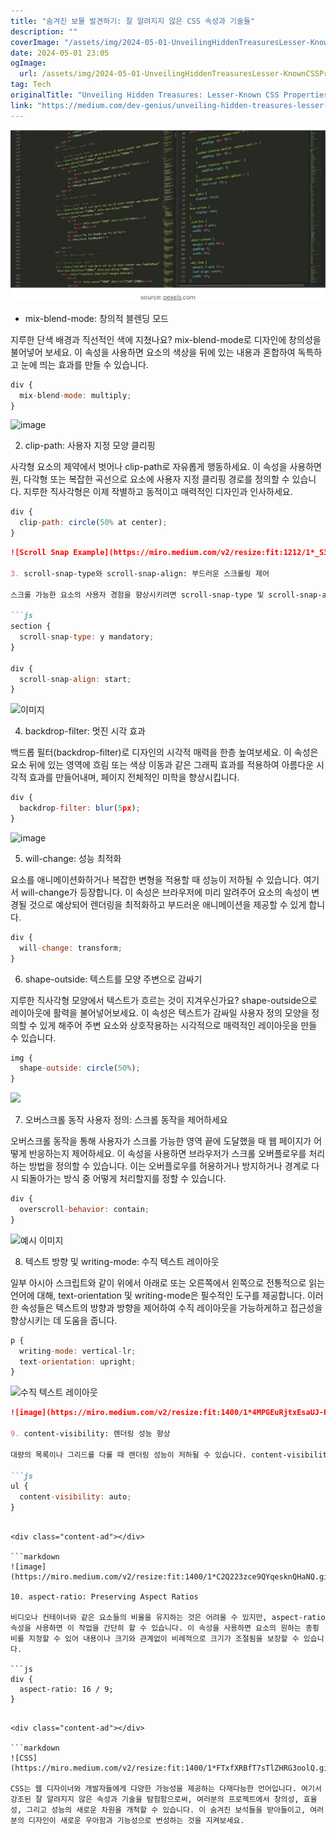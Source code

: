 ```yaml
---
title: "숨겨진 보물 발견하기: 잘 알려지지 않은 CSS 속성과 기술들"
description: ""
coverImage: "/assets/img/2024-05-01-UnveilingHiddenTreasuresLesser-KnownCSSPropertiesandTechniques_0.png"
date: 2024-05-01 23:05
ogImage: 
  url: /assets/img/2024-05-01-UnveilingHiddenTreasuresLesser-KnownCSSPropertiesandTechniques_0.png
tag: Tech
originalTitle: "Unveiling Hidden Treasures: Lesser-Known CSS Properties and Techniques"
link: "https://medium.com/dev-genius/unveiling-hidden-treasures-lesser-known-css-properties-and-techniques-1d92716a5ce2"
---
```



<img src="/assets/img/2024-05-01-UnveilingHiddenTreasuresLesser-KnownCSSPropertiesandTechniques_0.png" />

- mix-blend-mode: 창의적 블렌딩 모드

지루한 단색 배경과 직선적인 색에 지쳤나요? mix-blend-mode로 디자인에 창의성을 불어넣어 보세요. 이 속성을 사용하면 요소의 색상을 뒤에 있는 내용과 혼합하여 독특하고 눈에 띄는 효과를 만들 수 있습니다.

```js
div {
  mix-blend-mode: multiply;
}
```

<div class="content-ad"></div>

![image](https://miro.medium.com/v2/resize:fit:1400/1*2PbamXURjubWXJKy1oSWlg.gif)

2. clip-path: 사용자 지정 모양 클리핑

사각형 요소의 제약에서 벗어나 clip-path로 자유롭게 행동하세요. 이 속성을 사용하면 원, 다각형 또는 복잡한 곡선으로 요소에 사용자 지정 클리핑 경로를 정의할 수 있습니다. 지루한 직사각형은 이제 작별하고 동적이고 매력적인 디자인과 인사하세요.

```js
div {
  clip-path: circle(50% at center);
}
```

<div class="content-ad"></div>

```markdown
![Scroll Snap Example](https://miro.medium.com/v2/resize:fit:1212/1*_S39ZNCxYi2eOIh66HTmKg.gif)

3. scroll-snap-type와 scroll-snap-align: 부드러운 스크롤링 제어

스크롤 가능한 요소의 사용자 경험을 향상시키려면 scroll-snap-type 및 scroll-snap-align을 사용하세요. 이러한 속성을 사용하면 요소를 자동으로 특정 간격이나 위치에 맞춰 부드럽고 직관적인 스크롤 경험을 만들 수 있습니다.

```js
section {
  scroll-snap-type: y mandatory;
}

div {
  scroll-snap-align: start;
}
```

<div class="content-ad"></div>

![이미지](https://miro.medium.com/v2/resize:fit:900/1*nt6BatwGw0hctcRxLiAi_Q.gif)

4. backdrop-filter: 멋진 시각 효과

백드롭 필터(backdrop-filter)로 디자인의 시각적 매력을 한층 높여보세요. 이 속성은 요소 뒤에 있는 영역에 흐림 또는 색상 이동과 같은 그래픽 효과를 적용하여 아름다운 시각적 효과를 만들어내며, 페이지 전체적인 미학을 향상시킵니다.

```js
div {
  backdrop-filter: blur(5px);
}
```

<div class="content-ad"></div>

![image](https://miro.medium.com/v2/resize:fit:1400/1*fn8-zI7MWHBHw73F8P0fBg.gif)

5. will-change: 성능 최적화

요소를 애니메이션화하거나 복잡한 변형을 적용할 때 성능이 저하될 수 있습니다. 여기서 will-change가 등장합니다. 이 속성은 브라우저에 미리 알려주어 요소의 속성이 변경될 것으로 예상되어 렌더링을 최적화하고 부드러운 애니메이션을 제공할 수 있게 합니다.

```js
div {
  will-change: transform;
}
```

<div class="content-ad"></div>

6. shape-outside: 텍스트를 모양 주변으로 감싸기

지루한 직사각형 모양에서 텍스트가 흐르는 것이 지겨우신가요? shape-outside으로 레이아웃에 활력을 불어넣어보세요. 이 속성은 텍스트가 감싸일 사용자 정의 모양을 정의할 수 있게 해주어 주변 요소와 상호작용하는 시각적으로 매력적인 레이아웃을 만들 수 있습니다.

```js
img {
  shape-outside: circle(50%);
}
```

<img src="https://miro.medium.com/v2/resize:fit:1304/1*C5njQ4Z4M216a5M_OEygPA.gif" />

<div class="content-ad"></div>

7. 오버스크롤 동작 사용자 정의: 스크롤 동작을 제어하세요

오버스크롤 동작을 통해 사용자가 스크롤 가능한 영역 끝에 도달했을 때 웹 페이지가 어떻게 반응하는지 제어하세요. 이 속성을 사용하면 브라우저가 스크롤 오버플로우를 처리하는 방법을 정의할 수 있습니다. 이는 오버플로우를 허용하거나 방지하거나 경계로 다시 되돌아가는 방식 중 어떻게 처리할지를 정할 수 있습니다.

```js
div {
  overscroll-behavior: contain;
}
```

![예시 이미지](https://miro.medium.com/v2/resize:fit:784/1*K_A4_GW4p9mkJzmU_YBUbg.gif)

<div class="content-ad"></div>

8. 텍스트 방향 및 writing-mode: 수직 텍스트 레이아웃

일부 아시아 스크립트와 같이 위에서 아래로 또는 오른쪽에서 왼쪽으로 전통적으로 읽는 언어에 대해, text-orientation 및 writing-mode은 필수적인 도구를 제공합니다. 이러한 속성들은 텍스트의 방향과 방향을 제어하여 수직 레이아웃을 가능하게하고 접근성을 향상시키는 데 도움을 줍니다.

```js
p {
  writing-mode: vertical-lr;
  text-orientation: upright;
}
```

![수직 텍스트 레이아웃](https://miro.medium.com/v2/resize:fit:1400/1*Wz7buEDtszMgOhHrF-tbTg.gif)

<div class="content-ad"></div>

```markdown
![image](https://miro.medium.com/v2/resize:fit:1400/1*4MPGEuRjtxEsaUJ-FEgOhQ.gif)

9. content-visibility: 렌더링 성능 향상

대량의 목록이나 그리드를 다룰 때 렌더링 성능이 저하될 수 있습니다. content-visibility는 브라우저가 오프스크린 콘텐츠를 필요한 경우까지 렌더링을 건너뛸 수 있게 해 성능을 크게 향상시키고 리소스 소비를 줄일 수 있습니다.

```js
ul {
  content-visibility: auto;
}
``` 
```

<div class="content-ad"></div>

```markdown
![image](https://miro.medium.com/v2/resize:fit:1400/1*C2Q223zce9QYqesknQHaNQ.gif)

10. aspect-ratio: Preserving Aspect Ratios

비디오나 컨테이너와 같은 요소들의 비율을 유지하는 것은 어려울 수 있지만, aspect-ratio 속성을 사용하면 이 작업을 간단히 할 수 있습니다. 이 속성을 사용하면 요소의 원하는 종횡비를 지정할 수 있어 내용이나 크기와 관계없이 비례적으로 크기가 조절됨을 보장할 수 있습니다.

```js
div {
  aspect-ratio: 16 / 9;
}
``` 
```

<div class="content-ad"></div>

```markdown
![CSS](https://miro.medium.com/v2/resize:fit:1400/1*FTxfXRBfT7sTlZHRG3oolQ.gif)

CSS는 웹 디자이너와 개발자들에게 다양한 가능성을 제공하는 다재다능한 언어입니다. 여기서 강조된 잘 알려지지 않은 속성과 기술을 탐험함으로써, 여러분의 프로젝트에서 창의성, 효율성, 그리고 성능의 새로운 차원을 개척할 수 있습니다. 이 숨겨진 보석들을 받아들이고, 여러분의 디자인이 새로운 우아함과 기능성으로 번성하는 것을 지켜보세요.
```